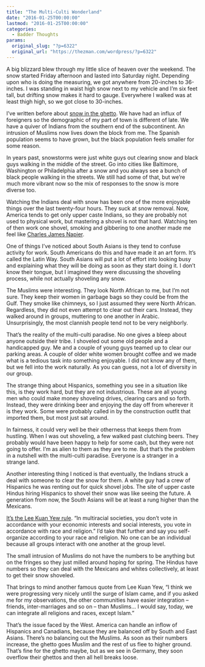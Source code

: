 ```yaml
---
title: "The Multi-Culti Wonderland"
date: "2016-01-25T00:00:00"
lastmod: "2016-01-25T00:00:00"
categories:
  - Badder Thoughts
params:
  original_slug: "?p=6322"
  original_url: "https://thezman.com/wordpress/?p=6322"
---
```


A big blizzard blew through my little slice of heaven over the weekend.
The snow started Friday afternoon and lasted into Saturday night.
Depending upon who is doing the measuring, we got anywhere from
20-inches to 36-inches. I was standing in waist high snow next to my
vehicle and I’m six feet tall, but drifting snow makes it hard to gauge.
Everywhere I walked was at least thigh high, so we got close to
30-inches.

I’ve written before about [snow in the
ghetto](http://thezman.com/wordpress/?p=3642). We have had an influx of
foreigners so the demographic of my part of town is different of late.
We have a quiver of Indians from the southern end of the subcontinent.
An intrusion of Muslims now lives down the block from me. The Spanish
population seems to have grown, but the black population feels smaller
for some reason.

In years past, snowstorms were just white guys out clearing snow and
black guys walking in the middle of the street. Go into cities like
Baltimore, Washington or Philadelphia after a snow and you always see a
bunch of black people walking in the streets. We still had some of that,
but we’re much more vibrant now so the mix of responses to the snow is
more diverse too.

Watching the Indians deal with snow has been one of the more enjoyable
things over the last twenty-four hours. They suck at snow removal. Now,
America tends to get only upper caste Indians, so they are probably not
used to physical work, but mastering a shovel is not that hard. Watching
ten of then work one shovel, smoking and gibbering to one another made
me feel like [Charles James
Napier](https://en.wikipedia.org/wiki/Charles_James_Napier).

One of things I’ve noticed about South Asians is they tend to confuse
activity for work. South Americans do this and have made it an art form.
It’s called the Latin Way. South Asians will put a lot of effort into
looking busy and explaining what they will be doing as soon as they
start doing it. I don’t know their tongue, but I imagined they were
discussing the shoveling process, while not actually shoveling any snow.

The Muslims were interesting. They look North African to me, but I’m not
sure. They keep their women in garbage bags so they could be from the
Gulf. They smoke like chimneys, so I just assumed they were North
African. Regardless, they did not even attempt to clear out their cars.
Instead, they walked around in groups, muttering to one another in
Arabic. Unsurprisingly, the most clannish people tend not to be very
neighborly.

That’s the reality of the multi-culti paradise. No one gives a bleep
about anyone outside their tribe. I shoveled out some old people and a
handicapped guy. Me and a couple of young guys teamed up to clear our
parking areas. A couple of older white women brought coffee and we made
what is a tedious task into something enjoyable. I did not know any of
them, but we fell into the work naturally. As you can guess, not a lot
of diversity in our group.

The strange thing about Hispanics, something you see in a situation like
this, is they work hard, but they are not industrious. These are all
young men who could make money shoveling drives, clearing cars and so
forth. Instead, they were drinking beer and enjoying the day off from
wherever it is they work. Some were probably called in by the
construction outfit that imported them, but most just sat around.

In fairness, it could very well be their otherness that keeps them from
hustling. When I was out shoveling, a few walked past clutching beers.
They probably would have been happy to help for some cash, but they were
not going to offer. I’m as alien to them as they are to me. But that’s
the problem in a nutshell with the multi-culti paradise. Everyone is a
stranger in a strange land.

Another interesting thing I noticed is that eventually, the Indians
struck a deal with someone to clear the snow for them. A white guy had a
crew of Hispanics he was renting out for quick shovel jobs. The site of
upper caste Hindus hiring Hispanics to shovel their snow was like seeing
the future. A generation from now, the South Asians will be at least a
rung higher than the Mexicans.

[It’s the Lee Kuan Yew
rule](http://www.spiegel.de/international/spiegel/spiegel-interview-with-singapore-s-lee-kuan-yew-it-s-stupid-to-be-afraid-a-369128.html).
“In multiracial societies, you don’t vote in accordance with your
economic interests and social interests, you vote in accordance with
race and religion.” I’d take that further and say you self-organize
according to your race and religion. No one can be an individual because
all groups interact with one another at the group level.

The small intrusion of Muslims do not have the numbers to be anything
but on the fringes so they just milled around hoping for spring. The
Hindus have numbers so they can deal with the Mexicans and whites
collectively, at least to get their snow shoveled.

That brings to mind another famous quote from Lee Kuan Yew, “I think we
were progressing very nicely until the surge of Islam came, and if you
asked me for my observations, the other communities have easier
integration – friends, inter-marriages and so on – than Muslims… I would
say, today, we can integrate all religions and races, except Islam.”

That’s the issue faced by the West. America can handle an inflow of
Hispanics and Canadians, because they are balanced off by South and East
Asians. There’s no balancing out the Muslims. As soon as their numbers
increase, the ghetto goes Muslim and the rest of us flee to higher
ground. That’s fine for the ghetto maybe, but as we see in Germany, they
soon overflow their ghettos and then all hell breaks loose.
